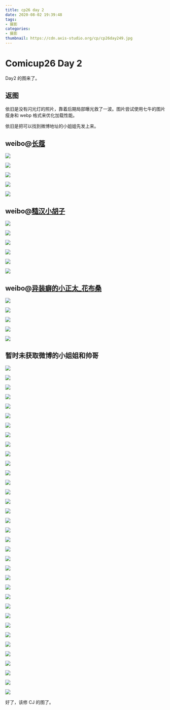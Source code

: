 ```yaml
---
title: cp26 day 2
date: 2020-08-02 19:39:48
tags:
- 摄影
categories:
- 摄影
thumbnail: https://cdn.axis-studio.org/cp/cp26day249.jpg
---
```



# Comicup26 Day 2

Day2 的图来了。

## 返图

依旧是没有闪光灯的照片，靠着后期局部曝光救了一波。图片尝试使用七牛的图片瘦身和 webp 格式来优化加载性能。

依旧是把可以找到微博地址的小姐姐先发上来。

## weibo@[长蔻](https://weibo.com/u/3247893160)

![](https://cdn.axis-studio.org/cp/cp26day249.jpg)

![](https://cdn.axis-studio.org/cp/cp26day250.jpg)

![](https://cdn.axis-studio.org/cp/cp26day251.jpg)

![](https://cdn.axis-studio.org/cp/cp26day252.jpg)

![](https://cdn.axis-studio.org/cp/cp26day253.jpg)

## weibo@[糙汉小胡子](https://weibo.com/u/5068633313)

![](https://cdn.axis-studio.org/cp/cp26day239.jpg)

![](https://cdn.axis-studio.org/cp/cp26day240.jpg)

![](https://cdn.axis-studio.org/cp/cp26day241.jpg)

![](https://cdn.axis-studio.org/cp/cp26day242.jpg)

![](https://cdn.axis-studio.org/cp/cp26day243.jpg)

![](https://cdn.axis-studio.org/cp/cp26day244.jpg)

## weibo@[异装癖的小正太_花布桑](https://weibo.com/CSJDXHB)

![](https://cdn.axis-studio.org/cp/cp26day230.jpg)

![](https://cdn.axis-studio.org/cp/cp26day231.jpg)

![](https://cdn.axis-studio.org/cp/cp26day232.jpg)

![](https://cdn.axis-studio.org/cp/cp26day233.jpg)

![](https://cdn.axis-studio.org/cp/cp26day234.jpg)

## 暂时未获取微博的小姐姐和帅哥

![](https://cdn.axis-studio.org/cp/cp26day21.jpg)

![](https://cdn.axis-studio.org/cp/cp26day22.jpg)

![](https://cdn.axis-studio.org/cp/cp26day23.jpg)

![](https://cdn.axis-studio.org/cp/cp26day25.jpg)

![](https://cdn.axis-studio.org/cp/cp26day257.jpg)

![](https://cdn.axis-studio.org/cp/cp26day258.jpg)

![](https://cdn.axis-studio.org/cp/cp26day28.jpg)

![](https://cdn.axis-studio.org/cp/cp26day29.jpg)

![](https://cdn.axis-studio.org/cp/cp26day210.jpg)

![](https://cdn.axis-studio.org/cp/cp26day211.jpg)

![](https://cdn.axis-studio.org/cp/cp26day212.jpg)

![](https://cdn.axis-studio.org/cp/cp26day213.jpg)

![](https://cdn.axis-studio.org/cp/cp26day214.jpg)

![](https://cdn.axis-studio.org/cp/cp26day215.jpg)

![](https://cdn.axis-studio.org/cp/cp26day216.jpg)

![](https://cdn.axis-studio.org/cp/cp26day217.jpg)

![](https://cdn.axis-studio.org/cp/cp26day219.jpg)

![](https://cdn.axis-studio.org/cp/cp26day220.jpg)

![](https://cdn.axis-studio.org/cp/cp26day235.jpg)

![](https://cdn.axis-studio.org/cp/cp26day221.jpg)

![](https://cdn.axis-studio.org/cp/cp26day222.jpg)

![](https://cdn.axis-studio.org/cp/cp26day223.jpg)

![](https://cdn.axis-studio.org/cp/cp26day224.jpg)

![](https://cdn.axis-studio.org/cp/cp26day254.jpg)

![](https://cdn.axis-studio.org/cp/cp26day255.jpg)

![](https://cdn.axis-studio.org/cp/cp26day228.jpg)

![](https://cdn.axis-studio.org/cp/cp26day236.jpg)

![](https://cdn.axis-studio.org/cp/cp26day237.jpg)

![](https://cdn.axis-studio.org/cp/cp26day238.jpg)

![](https://cdn.axis-studio.org/cp/cp26day245.jpg)

![](https://cdn.axis-studio.org/cp/cp26day246.jpg)

![](https://cdn.axis-studio.org/cp/cp26day259.jpg)

![](https://cdn.axis-studio.org/cp/cp26day260.jpg)

![](https://cdn.axis-studio.org/cp/cp26day261.jpg)

![](https://cdn.axis-studio.org/cp/cp26day262.jpg)

好了，该修 CJ 的图了。